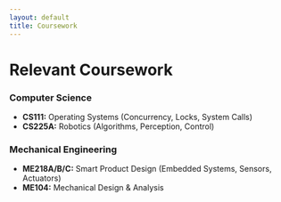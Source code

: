 ```yaml
---
layout: default
title: Coursework
---
```


# Relevant Coursework

### Computer Science
- **CS111:** Operating Systems (Concurrency, Locks, System Calls)
- **CS225A:** Robotics (Algorithms, Perception, Control)

### Mechanical Engineering
- **ME218A/B/C:** Smart Product Design (Embedded Systems, Sensors, Actuators)
- **ME104:** Mechanical Design & Analysis
